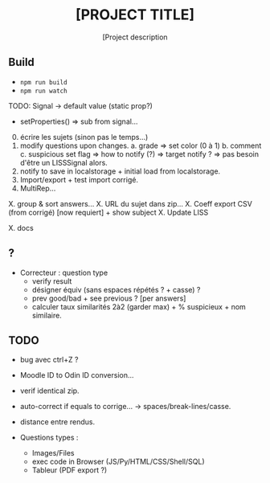 <div align="center">
  <h1>[PROJECT TITLE]</h1>

  <p>[Project description</p>
</div>

## Build

- `npm run build`
- `npm run watch`

TODO: Signal -> default value (static prop?)
  + setProperties() => sub from signal...

0. écrire les sujets (sinon pas le temps...)
1. modify questions upon changes.
  a. grade => set color (0 à 1)
  b. comment
  c. suspicious set flag
  => how to notify (?) => target notify ? => pas besoin d'être un LISSSignal alors.
2. notify to save in localstorage + initial load from localstorage.
3. Import/export + test import corrigé.
4. MultiRep...

X. group & sort answers...
X. URL du sujet dans zip...
X. Coeff export CSV (from corrigé) [now requiert] + show subject
X. Update LISS

X. docs

## ?

- Correcteur : question type
	+ verify result
	+ désigner équiv (sans espaces répétés ? + casse) ?
	+ prev good/bad + see previous ? [per answers]
	+ calculer taux similarités 2à2 (garder max) + % suspicieux + nom similaire.

## TODO

- bug avec ctrl+Z ?

- Moodle ID to Odin ID conversion...

- verif identical zip.

- auto-correct if equals to corrige...
  -> spaces/break-lines/casse.
- distance entre rendus.

- Questions types :
  - Images/Files
  - exec code in Browser (JS/Py/HTML/CSS/Shell/SQL)
  - Tableur (PDF export ?)